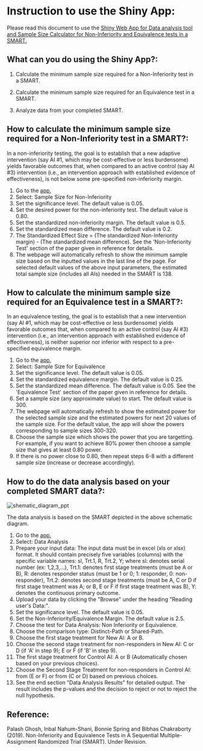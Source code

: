 
# Instruction to use the Shiny App:

Please read this document to use the [Shiny Web App for Data analysis tool and Sample Size Calculator for Non-Inferiority and Equivalence tests in a SMART.](https://palash.shinyapps.io/NI_EQ/)



## What can you do using the Shiny App?:

1. Calculate the minimum sample size required for a Non-Inferiority test in a SMART.

2. Calculate the minimum sample size required for an Equivalence test in a SMART. 

3. Analyze data from your completed SMART.




## How to calculate the minimum sample size required for a Non-Inferiority test in a SMART?:

In a non-inferiority testing, the goal is to establish that a new adaptive intervention (say AI #1, which may be cost-effective or less burdensome) yields favorable outcomes that, when compared to an active control (say AI #3) intervention (i.e., an intervention approach with established evidence of effectiveness), is not below some pre-specified non-inferiority margin.

1. Go to the [app.](https://palash.shinyapps.io/NI_EQ/)
2. Select: Sample Size for Non-Inferiority
3. Set the significance level. The default value is 0.05.
4. Set the desired power for the non-inferiority test. The default value is 0.80.
5. Set the standardized non-inferiority margin. The default value is 0.5.
6. Set the standardized mean difference. The default value is 0.2. 
8. The Standardized Effect Size = (The standardized Non-Inferiority margin) - (The standardized mean difference). See the 'Non-Inferiority Test' section of the paper given in reference for details.
8. The webpage will automatically refresh to show the minimum sample size based on the inputted values in the last line of the page. For selected default values of the above input parameters, the estimated total sample size (includes all AIs) needed in the SMART is 138.


## How to calculate the minimum sample size required for an Equivalence test in a SMART?:

In an equivalence testing, the goal is to establish that a new intervention (say AI #1, which may be cost-effective or less burdensome) yields favorable outcomes that, when compared to an active control (say AI #3) intervention (i.e., an intervention approach with established evidence of effectiveness), is neither superior nor inferior with respect to a pre-specified equivalence margin.


1. Go to the [app.](https://palash.shinyapps.io/NI_EQ/)
2. Select: Sample Size for Equivalence
3. Set the significance level. The default value is 0.05.
4. Set the standardized equivalence margin. The default value is 0.25.
5. Set the standardized mean difference. The default value is 0.05. See the 'Equivalence Test' section of the paper given in reference for details.
6. Set a sample size (any approximate value) to start. The default value is 300. 
7. The webpage will automatically refresh to show the estimated power for the selected sample size and the estimated powers for next 20 values of the sample size. For the default value, the app will show the powers corresponding to sample sizes 300-320.
8. Choose the sample size which shows the power that you are targetting. For example, if you want to achieve 80% power then choose a sample size that gives at least 0.80 power.
9. If there is no power close to 0.80, then repeat steps 6-8 with a different sample size (increase or decrease accordingly).


## How to do the data analysis based on your completed SMART data?:


![shematic_diagram_ppt](https://user-images.githubusercontent.com/43629013/54010544-273bff80-41aa-11e9-880f-4970b0de6653.jpg)


The data analysis is based on the SMART depicted in the above schematic diagram. 

1. Go to the [app.](https://palash.shinyapps.io/NI_EQ/)
2. Select: Data Analysis
3. Prepare your input data: The input data must be in excel (xls or xlsx) format. It should contain precisely five variables (columns) with the specific variable names: sl, Trt.1, R, Trt.2, Y; where sl: denotes serial number (ex: 1,2,3,...), Trt.1: denotes first stage treatments (must be A or B), R: denotes responder status (must be 1 or 0; 1: responder, 0: non-responder), Trt.2: denotes second stage treatments (must be A, C or D if first stage treatment was A; or B, E or F if first stage treatment was B), Y: denotes the continuous primary outcome. 
4. Upload your data by clicking the "Browse" under the heading "Reading user's Data:". 
5. Set the significance level. The default value is 0.05.
6. Set the Non-Inferiority/Equivalence Margin. The default value is 2.5.
7. Choose the test for Data Analysis: Non Inferiority or Equivalence.
8. Choose the comparison type: Distinct-Path or Shared-Path.
9. Choose the first stage treatment for New AI: A or B.
10. Choose the second stage treatment for non-responders in New AI: C or D (if 'A' in step 9); E or F (if 'B' in step 9).
11. The first stage treatment for Control AI: A or B (Automatically chosen based on your previous choices).
12. Choose the Second Stage Treatment for non-responders in Control AI: from (E or F) or from (C or D) based on previous choices.
13. See the end section "Data Analysis Results" for detailed output. The result includes the p-values and the decision to reject or not to reject the null hypothesis. 



## Reference:

Palash Ghosh, Inbal Nahum-Shani, Bonnie Spring and Bibhas Chakraborty (2019). Non-Inferiority and Equivalence Tests in A Sequential Multiple-Assignment Randomized Trial (SMART). Under Revision.
